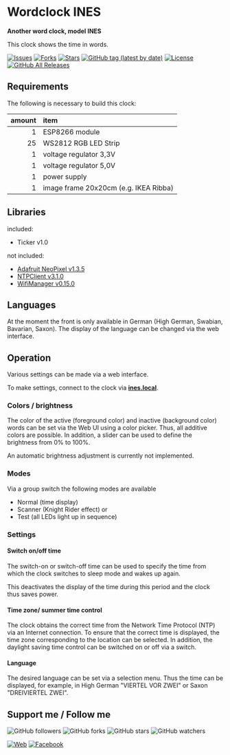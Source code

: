 # Wordclock INES

**Another word clock, model INES**

This clock shows the time in words.

[![Issues](https://img.shields.io/github/issues/carsten-walther/Wordclock-INES)](https://img.shields.io/github/issues/carsten-walther/Wordclock-INES)
[![Forks](https://img.shields.io/github/forks/carsten-walther/Wordclock-INES)](https://github.com/carsten-walther/Wordclock-INES/network/members)
[![Stars](https://img.shields.io/github/stars/carsten-walther/Wordclock-INES)](https://github.com/carsten-walther/Wordclock-INES/stargazers)
[![GitHub tag (latest by date)](https://img.shields.io/github/v/tag/carsten-walther/Wordclock-INES)](https://github.com/carsten-walther/Wordclock-INES/releases/latest)
[![License](https://img.shields.io/github/license/carsten-walther/Wordclock-INES)](LICENSE.txt)
[![GitHub All Releases](https://img.shields.io/github/downloads/carsten-walther/Wordclock-INES/total)](https://github.com/carsten-walther/Wordclock-INES/releases/latest)

## Requirements

The following is necessary to build this clock:

| amount | item |
|-:|:-|
| 1 | ESP8266 module |
| 25 | WS2812 RGB LED Strip |
| 1 | voltage regulator 3,3V |
| 1 | voltage regulator 5,0V |
| 1 | power supply |
| 1 | image frame 20x20cm (e.g. IKEA Ribba) |

## Libraries

included:
* Ticker v1.0

not included:
* [Adafruit NeoPixel v1.3.5](https://github.com/adafruit/Adafruit_NeoPixel.git)
* [NTPClient v3.1.0](https://github.com/arduino-libraries/NTPClient.git)
* [WifiManager v0.15.0](https://github.com/tzapu/WiFiManager.git)

## Languages

At the moment the front is only available in German (High German, Swabian, Bavarian, Saxon). The display of the language can be changed via the web interface.

## Operation

Various settings can be made via a web interface.

To make settings, connect to the clock via **[ines.local](http://ines.local)**.

### Colors / brightness

The color of the active (foreground color) and inactive (background color) words can be set via the Web UI using a color picker. Thus, all additive colors are possible. In addition, a slider can be used to define the brightness from 0% to 100%.

An automatic brightness adjustment is currently not implemented.

### Modes

Via a group switch the following modes are available

- Normal (time display)
- Scanner (Knight Rider effect) or
- Test (all LEDs light up in sequence)

### Settings

#### Switch on/off time
The switch-on or switch-off time can be used to specify the time from which the clock switches to sleep mode and wakes up again.

This deactivates the display of the time during this period and the clock thus saves power.

#### Time zone/ summer time control

The clock obtains the correct time from the Network Time Protocol (NTP) via an Internet connection. To ensure that the correct time is displayed, the time zone corresponding to the location can be selected. In addition, the daylight saving time control can be switched on or off via a switch.

#### Language

The desired language can be set via a selection menu. Thus the time can be displayed, for example, in High German "VIERTEL VOR ZWEI" or Saxon "DREIVIERTEL ZWEI".

## Support me / Follow me

![GitHub followers](https://img.shields.io/github/followers/carsten-walther?style=social)
![GitHub forks](https://img.shields.io/github/forks/carsten-walther/Wordclock-INES?style=social)
![GitHub stars](https://img.shields.io/github/stars/carsten-walther/Wordclock-INES?style=social)
![GitHub watchers](https://img.shields.io/github/watchers/carsten-walther/Wordclock-INES?style=social)

[![Web](https://img.shields.io/badge/carstenwalther.de-blue.svg?logo=rss&style=social)](https://www.carstenwalther.de)
[![Facebook](https://img.shields.io/badge/carsten.walther-blue.svg?logo=facebook&style=social)](https://www.facebook.com/carsten.walther)
